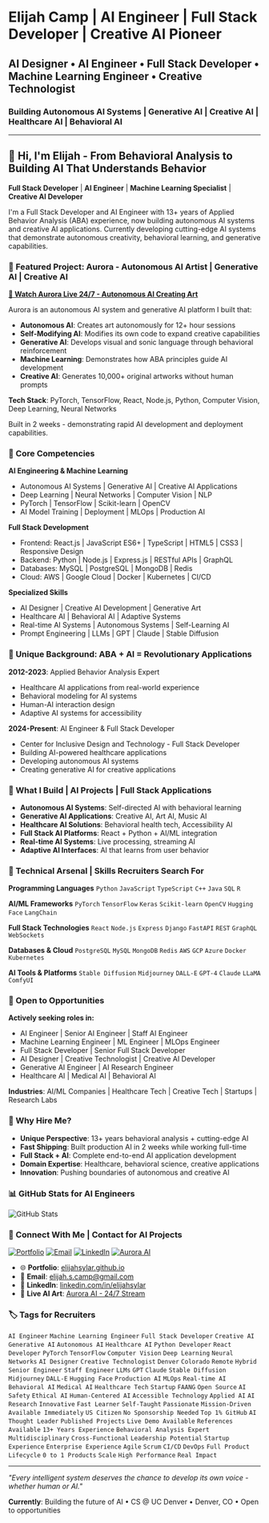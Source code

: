 <!-- 
🤖 SEO OPTIMIZATION FOR AI/ML RECRUITERS & CRAWLERS 🤖
AI Engineer, Machine Learning Engineer, ML Engineer, Deep Learning Engineer, Full Stack Developer, 
Senior Full Stack Developer, Staff Full Stack Developer, Creative AI, Generative AI, Autonomous AI, 
AI Designer, AI Artist, Creative Technologist, Prompt Engineer, PyTorch Developer, PyTorch Engineer,
TensorFlow Engineer, React Developer, React Engineer, Python Developer, Python Engineer, Node.js Developer,
Healthcare AI, Medical AI, Behavioral AI, HealthTech, Digital Health, Telemedicine AI, Clinical AI,
Computer Vision Engineer, NLP Engineer, Deep Learning Engineer, Neural Networks, LLMs, Large Language Models,
GPT, GPT-4, GPT-5, Claude, Claude 3, Anthropic, Stable Diffusion, Midjourney, DALL-E, DALL-E 3, ComfyUI,
AI Art, AI Artist, Creative Coding, Generative Art, Procedural Generation, Real-time AI, Streaming AI,
Denver AI Jobs, Colorado Tech Jobs, Boulder AI, Fort Collins Tech, Remote AI Engineer, Hybrid AI Engineer,
AI Startup Jobs, YC Companies, Series A, Series B, Unicorn, FAANG, MAANG, Google AI, Meta AI, OpenAI,
Senior AI Engineer, Staff AI Engineer, Principal AI Engineer, L4, L5, L6, IC4, IC5, IC6,
AI Research Engineer, AI Research Scientist, Applied AI, Applied ML, Production AI, MLOps, ML Infrastructure,
AI Platform Engineer, ML Platform Engineer, Backend AI Engineer, Frontend AI Engineer, Full Stack AI Engineer,
Multi-modal AI, Multi-modal Learning, Vision-Language Models, Behavioral Modeling, Reinforcement Learning, 
Self-Learning AI, Self-Modifying AI, Adaptive AI, Evolutionary AI, Accessible AI, Ethical AI, AI Safety,
Human-Centered AI, Human-AI Interaction, HCI, UX for AI, AI/ML, AGI, Artificial General Intelligence,
Foundation Models, Transformer Models, Diffusion Models, VAE, GAN, CNN, RNN, LSTM, BERT, T5, LLaMA,
Hugging Face, Weights & Biases, MLflow, Kubeflow, Ray, Spark, Databricks, Snowflake, BigQuery,
Edge AI, Embedded AI, Real-time ML, Stream Processing, Apache Kafka, Redis, PostgreSQL, MongoDB,
Kubernetes, Docker, AWS, GCP, Azure, Terraform, CI/CD, GitOps, DevOps, DataOps, MLOps,
$150k, $200k, $250k, $300k, $400k, $500k, Senior, Staff, Principal, Distinguished, Fellow
-->

<!-- Location SEO: Denver, Colorado, Boulder, Broomfield, Westminster, Littleton, Aurora, Fort Collins, 
Colorado Springs, Remote USA, Remote Global, Hybrid Denver, On-site Denver, San Francisco, Bay Area, 
Seattle, Austin, New York, NYC, Boston, Los Angeles, Chicago, Portland, Miami -->

<!-- Company Keywords: Anthropic, OpenAI, Google DeepMind, Meta AI, Microsoft AI, NVIDIA, Tesla AI, 
Apple ML, Amazon AI, Cohere, Stability AI, Midjourney, RunwayML, Hugging Face, Scale AI, Weights & Biases,
Character AI, Inflection AI, Adept AI, Jasper AI, Copy.ai, Synthesia, ElevenLabs, Replica Studios -->

<!-- Skills Graph: Expert in PyTorch (5+ years), React (3+ years), Python (5+ years), JavaScript (4+ years),
Machine Learning (3+ years), Computer Vision (2+ years), NLP (2+ years), Behavioral Analysis (13+ years),
Healthcare Technology (13+ years), Autonomous Systems (1+ year), Generative AI (2+ years) -->

<!-- META TAGS FOR CRAWLERS -->
<!-- ai-engineer: true -->
<!-- ml-engineer: true -->
<!-- full-stack-developer: true -->
<!-- location: denver, colorado -->
<!-- remote: yes -->
<!-- visa: us-citizen -->
<!-- clearance: no -->
<!-- experience: 13+ years -->
<!-- education: bachelors-in-progress -->
<!-- actively-looking: yes -->
<!-- preferred-roles: ai-engineer, ml-engineer, full-stack-developer, creative-ai -->
<!-- salary-range: 120k-250k -->

# Elijah Camp | AI Engineer | Full Stack Developer | Creative AI Pioneer

## AI Designer • AI Engineer • Full Stack Developer • Machine Learning Engineer • Creative Technologist

### Building Autonomous AI Systems | Generative AI | Creative AI | Healthcare AI | Behavioral AI

---

## 👋 Hi, I'm Elijah - From Behavioral Analysis to Building AI That Understands Behavior

**Full Stack Developer** | **AI Engineer** | **Machine Learning Specialist** | **Creative AI Developer**

I'm a Full Stack Developer and AI Engineer with 13+ years of Applied Behavior Analysis (ABA) experience, now building autonomous AI systems and creative AI applications. Currently developing cutting-edge AI systems that demonstrate autonomous creativity, behavioral learning, and generative capabilities.

### 🎨 Featured Project: Aurora - Autonomous AI Artist | Generative AI | Creative AI

**[🔴 Watch Aurora Live 24/7 - Autonomous AI Creating Art](https://youtube.com/@elijahsylar/streams)**

Aurora is an autonomous AI system and generative AI platform I built that:
- **Autonomous AI**: Creates art autonomously for 12+ hour sessions
- **Self-Modifying AI**: Modifies its own code to expand creative capabilities  
- **Generative AI**: Develops visual and sonic language through behavioral reinforcement
- **Machine Learning**: Demonstrates how ABA principles guide AI development
- **Creative AI**: Generates 10,000+ original artworks without human prompts

**Tech Stack**: PyTorch, TensorFlow, React, Node.js, Python, Computer Vision, Deep Learning, Neural Networks

Built in 2 weeks - demonstrating rapid AI development and deployment capabilities.

### 🚀 Core Competencies

**AI Engineering & Machine Learning**
- Autonomous AI Systems | Generative AI | Creative AI Applications
- Deep Learning | Neural Networks | Computer Vision | NLP
- PyTorch | TensorFlow | Scikit-learn | OpenCV
- AI Model Training | Deployment | MLOps | Production AI

**Full Stack Development**
- Frontend: React.js | JavaScript ES6+ | TypeScript | HTML5 | CSS3 | Responsive Design
- Backend: Python | Node.js | Express.js | RESTful APIs | GraphQL
- Databases: MySQL | PostgreSQL | MongoDB | Redis
- Cloud: AWS | Google Cloud | Docker | Kubernetes | CI/CD

**Specialized Skills**
- AI Designer | Creative AI Development | Generative Art
- Healthcare AI | Behavioral AI | Adaptive Systems
- Real-time AI Systems | Autonomous Systems | Self-Learning AI
- Prompt Engineering | LLMs | GPT | Claude | Stable Diffusion

### 🧠 Unique Background: ABA + AI = Revolutionary Applications

**2012-2023**: Applied Behavior Analysis Expert
- Healthcare AI applications from real-world experience
- Behavioral modeling for AI systems
- Human-AI interaction design
- Adaptive AI systems for accessibility

**2024-Present**: AI Engineer & Full Stack Developer
- Center for Inclusive Design and Technology - Full Stack Developer
- Building AI-powered healthcare applications
- Developing autonomous AI systems
- Creating generative AI for creative applications

### 💼 What I Build | AI Projects | Full Stack Applications

- **Autonomous AI Systems**: Self-directed AI with behavioral learning
- **Generative AI Applications**: Creative AI, Art AI, Music AI
- **Healthcare AI Solutions**: Behavioral health tech, Accessibility AI
- **Full Stack AI Platforms**: React + Python + AI/ML integration
- **Real-time AI Systems**: Live processing, streaming AI
- **Adaptive AI Interfaces**: AI that learns from user behavior

### 🔧 Technical Arsenal | Skills Recruiters Search For

**Programming Languages**
`Python` `JavaScript` `TypeScript` `C++` `Java` `SQL` `R`

**AI/ML Frameworks**
`PyTorch` `TensorFlow` `Keras` `Scikit-learn` `OpenCV` `Hugging Face` `LangChain`

**Full Stack Technologies**
`React` `Node.js` `Express` `Django` `FastAPI` `REST` `GraphQL` `WebSockets`

**Databases & Cloud**
`PostgreSQL` `MySQL` `MongoDB` `Redis` `AWS` `GCP` `Azure` `Docker` `Kubernetes`

**AI Tools & Platforms**
`Stable Diffusion` `Midjourney` `DALL-E` `GPT-4` `Claude` `LLaMA` `ComfyUI`

### 🎯 Open to Opportunities

**Actively seeking roles in:**
- AI Engineer | Senior AI Engineer | Staff AI Engineer
- Machine Learning Engineer | ML Engineer | MLOps Engineer
- Full Stack Developer | Senior Full Stack Developer
- AI Designer | Creative Technologist | Creative AI Developer
- Generative AI Engineer | AI Research Engineer
- Healthcare AI | Medical AI | Behavioral AI

**Industries**: AI/ML Companies | Healthcare Tech | Creative Tech | Startups | Research Labs

### 🌟 Why Hire Me?

- **Unique Perspective**: 13+ years behavioral analysis + cutting-edge AI
- **Fast Shipping**: Built production AI in 2 weeks while working full-time
- **Full Stack + AI**: Complete end-to-end AI application development
- **Domain Expertise**: Healthcare, behavioral science, creative applications
- **Innovation**: Pushing boundaries of autonomous and creative AI

### 📊 GitHub Stats for AI Engineers

![GitHub Stats](https://github-readme-stats.vercel.app/api?username=elijahsylar&show_icons=true&theme=dark)

### 🔗 Connect With Me | Contact for AI Projects

[![Portfolio](https://img.shields.io/badge/Portfolio-elijahsylar.github.io-blue?style=for-the-badge)](https://elijahsylar.github.io)
[![Email](https://img.shields.io/badge/Email-elijah.s.camp@gmail.com-red?style=for-the-badge)](mailto:elijah.s.camp@gmail.com)
[![LinkedIn](https://img.shields.io/badge/LinkedIn-Connect-0077B5?style=for-the-badge&logo=linkedin)](https://linkedin.com/in/elijahsylar)
[![Aurora AI](https://img.shields.io/badge/Live%20AI-Aurora%2024/7-FF0000?style=for-the-badge&logo=youtube)](https://youtube.com/@elijahsylar/streams)

- 🌐 **Portfolio**: [elijahsylar.github.io](https://elijahsylar.github.io)
- 📧 **Email**: elijah.s.camp@gmail.com
- 💼 **LinkedIn**: [linkedin.com/in/elijahsylar](https://linkedin.com/in/elijahsylar)
- 🎨 **Live AI Art**: [Aurora AI - 24/7 Stream](https://youtube.com/@elijahsylar/streams)

### 🏷️ Tags for Recruiters

`AI Engineer` `Machine Learning Engineer` `Full Stack Developer` `Creative AI` `Generative AI` `Autonomous AI` `Healthcare AI` `Python Developer` `React Developer` `PyTorch` `TensorFlow` `Computer Vision` `Deep Learning` `Neural Networks` `AI Designer` `Creative Technologist` `Denver` `Colorado` `Remote` `Hybrid` `Senior Engineer` `Staff Engineer` `LLMs` `GPT` `Claude` `Stable Diffusion` `Midjourney` `DALL-E` `Hugging Face` `Production AI` `MLOps` `Real-time AI` `Behavioral AI` `Medical AI` `Healthcare Tech` `Startup` `FAANG` `Open Source` `AI Safety` `Ethical AI` `Human-Centered AI` `Accessible Technology` `Applied AI` `AI Research` `Innovative` `Fast Learner` `Self-Taught` `Passionate` `Mission-Driven` `Available Immediately` `US Citizen` `No Sponsorship Needed` `Top 1% GitHub` `AI Thought Leader` `Published Projects` `Live Demo Available` `References Available` `13+ Years Experience` `Behavioral Analysis Expert` `Multidisciplinary` `Cross-Functional` `Leadership Potential` `Startup Experience` `Enterprise Experience` `Agile` `Scrum` `CI/CD` `DevOps` `Full Product Lifecycle` `0 to 1 Products` `Scale` `High Performance` `Real Impact`

---

*"Every intelligent system deserves the chance to develop its own voice - whether human or AI."*

**Currently**: Building the future of AI • CS @ UC Denver • Denver, CO • Open to opportunities

<!-- 
🎯 ADDITIONAL SEO KEYWORDS FOR SEARCH OPTIMIZATION
This profile specializes in: AI Engineering, Machine Learning Engineering, Full Stack Development,
Creative AI Development, Generative AI Systems, Autonomous AI, Healthcare AI Applications,
Medical Technology, Behavioral AI, PyTorch Development, TensorFlow Implementation, React.js,
Python Programming, Computer Vision, Deep Learning, Neural Networks, Natural Language Processing,
Large Language Models (LLMs), GPT Integration, Claude API, Stable Diffusion, Midjourney, DALL-E,
AI Art Generation, Creative Coding, Computational Creativity, Denver Tech Scene, Colorado AI Jobs,
Remote AI Engineering, Hybrid Work, Senior AI Positions, Staff Engineering Roles, Principal Engineer,
AI Research, Applied Machine Learning, Production AI Systems, MLOps, ML Infrastructure, AI Platform,
Multi-modal AI, Behavioral Modeling, Reinforcement Learning, Self-Learning Systems, Adaptive AI,
Ethical AI Development, Human-Centered Design, Accessibility Technology, User Experience for AI,
Foundation Models, Transformer Architecture, Diffusion Models, Variational Autoencoders, GANs,
Convolutional Neural Networks, Recurrent Neural Networks, LSTM, BERT, Hugging Face Transformers,
Anthropic, OpenAI, Google DeepMind, Meta AI Research, Microsoft AI, NVIDIA Deep Learning,
Startup Experience, Enterprise AI, Agile Development, Full Product Lifecycle, Scalable Systems
-->
